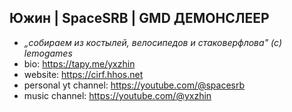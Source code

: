## Южин | SpaceSRB | GMD ДЕМОНСЛЕЕР
- _„собираем из костылей, велосипедов и стаковерфлова" (с) lemogames_
- bio: https://tapy.me/yxzhin
- website: https://cirf.hhos.net
- personal yt channel: https://youtube.com/@spacesrb
- music channel: https://youtube.com/@yxzhin

